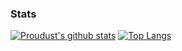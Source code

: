 ### Stats

[![Proudust's github stats](https://github-readme-stats.vercel.app/api?username=proudust&show_icons=true&title_color=58a6ff&text_color=c9d1d9&icon_color=8b949e&bg_color=0d1117&hide_border=true&cache_seconds=86400)](https://github.com/anuraghazra/github-readme-stats)
[![Top Langs](https://github-readme-stats.vercel.app/api/top-langs/?username=proudust&layout=compact&title_color=58a6ff&text_color=c9d1d9&bg_color=0d1117&hide_border=true&cache_seconds=86400)](https://github.com/anuraghazra/github-readme-stats)
